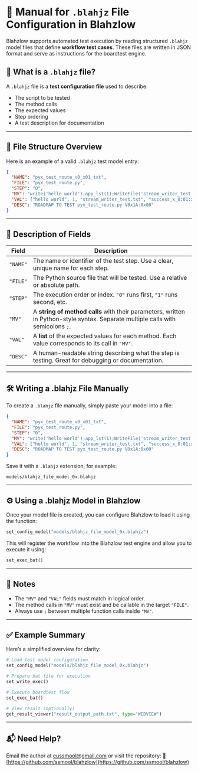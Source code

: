 # 🧾 Manual for `.blahjz` File Configuration in Blahzlow

Blahzlow supports automated test execution by reading structured `.blahjz` model files that define **workflow test cases**. These files are written in JSON format and serve as instructions for the boardtest engine.


## 📁 What is a `.blahjz` file?

A `.blahjz` file is a **test configuration file** used to describe:
- The script to be tested
- The method calls
- The expected values
- Step ordering
- A test description for documentation

---

## 📐 File Structure Overview

Here is an example of a valid `.blahjz` test model entry:

```json
{
  "NAME": "pyx_test_route_v0_x01_txt",
  "FILE": "pyx_test_route.py",
  "STEP": "0",
  "MV": "write('hello world');app_lst(1);WriteFile('stream_writer_test.txt','success_x_0:01:x');app_lst_err(-1)",
  "VAL": ["hello world", 1, "stream_writer_test.txt", "success_x_0:01:x", -1],
  "DESC": "ROADMAP TO TEST pyx_test_route.py V0x1A:0x00"
}
````

---

## 🧩 Description of Fields

| Field    | Description                                                                                                                      |
| -------- | -------------------------------------------------------------------------------------------------------------------------------- |
| `"NAME"` | The name or identifier of the test step. Use a clear, unique name for each step.                                                 |
| `"FILE"` | The Python source file that will be tested. Use a relative or absolute path.                                                     |
| `"STEP"` | The execution order or index. `"0"` runs first, `"1"` runs second, etc.                                                          |
| `"MV"`   | A **string of method calls** with their parameters, written in Python-style syntax. Separate multiple calls with semicolons `;`. |
| `"VAL"`  | A **list** of the expected values for each method. Each value corresponds to its call in `"MV"`.                                 |
| `"DESC"` | A human-readable string describing what the step is testing. Great for debugging or documentation.                               |

---

## 🛠️ Writing a .blahjz File Manually

To create a `.blahjz` file manually, simply paste your model into a file:

```json
{
  "NAME": "pyx_test_route_v0_x01_txt",
  "FILE": "pyx_test_route.py",
  "STEP": "0",
  "MV": "write('hello world');app_lst(1);WriteFile('stream_writer_test.txt','success_x_0:01:x');app_lst_err(-1)",
  "VAL": ["hello world", 1, "stream_writer_test.txt", "success_x_0:01:x", -1],
  "DESC": "ROADMAP TO TEST pyx_test_route.py V0x1A:0x00"
}
```

Save it with a `.blahjz` extension, for example:

```
models/blahjz_file_model_0x.blahjz
```

---

## ⚙️ Using a .blahjz Model in Blahzlow

Once your model file is created, you can configure Blahzlow to load it using the function:

```python
set_config_model("models/blahjz_file_model_0x.blahjz")
```

This will register the workflow into the Blahzlow test engine and allow you to execute it using:

```python
set_exec_bat()
```

---

## 🧠 Notes

* The `"MV"` and `"VAL"` fields must match in logical order.
* The method calls in `"MV"` must exist and be callable in the target `"FILE"`.
* Always use `;` between multiple function calls inside `"MV"`.

---

## ✅ Example Summary

Here’s a simplified overview for clarity:

```python
# Load test model configuration
set_config_model("models/blahjz_file_model_0x.blahjz")

# Prepare bat file for execution
set_write_exec()

# Execute boardtest flow
set_exec_bat()

# View result (optionally)
get_result_viewer("result_output_path.txt", type="WEBVIEW")
```

---

## 📬 Need Help?

Email the author at [eussmool@gmail.com](mailto:eussmool@gmail.com) or visit the repository:
🔗 [https://github.com/ssmool/blahzlow](https://github.com/ssmool/blahzlow)

```

